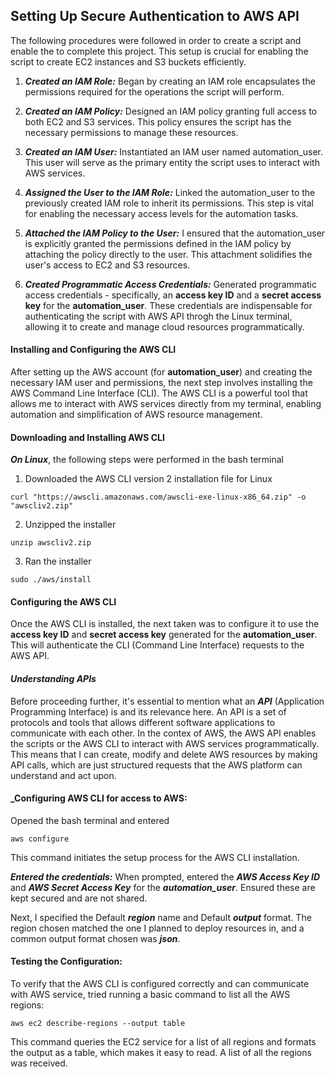 ## Setting Up Secure Authentication to AWS API

The following procedures were followed in order to create a script and enable the to complete this project. This setup is crucial for enabling the script to create EC2 instances and S3 buckets efficiently.
1. **_Created an IAM Role:_** Began by creating an IAM role encapsulates the permissions required for the operations the script will perform.

2. **_Created an IAM Policy:_** Designed an IAM policy granting full access to both EC2 and S3 services. This policy ensures the script has the necessary permissions to manage these resources.

3. **_Created an IAM User:_** Instantiated an IAM user named automation_user. This user will serve as the primary entity the script uses to interact with AWS services.

4. **_Assigned the User to the IAM Role:_** Linked the automation_user to the previously created IAM role to inherit its permissions. This step is vital for enabling the necessary access levels for the automation tasks.

5. **_Attached the IAM Policy to the User:_** I ensured that the automation_user is explicitly granted the permissions defined in the IAM policy by attaching the policy directly to the user. This attachment solidifies the user's access to EC2 and S3 resources.

6. **_Created Programmatic Access Credentials:_** Generated programmatic access credentials - specifically, an **access key ID** and a **secret access key** for the **automation_user**. These credentials are indispensable for authenticating the script with AWS API throgh the Linux terminal, allowing it to create and manage cloud resources programmatically.

#### Installing and Configuring the AWS CLI
After setting up the AWS account (for **automation_user**) and creating the necessary IAM user and permissions, the next step involves installing the AWS Command Line Interface (CLI). The AWS CLI is a powerful tool that allows me to interact with AWS services directly from my terminal, enabling automation and simplification of AWS resource management.

#### Downloading and Installing AWS CLI
**_On Linux_**, the following steps were performed in the bash terminal

1. Downloaded the AWS CLI version 2 installation file for Linux
```
curl "https://awscli.amazonaws.com/awscli-exe-linux-x86_64.zip" -o "awscliv2.zip"
```
2. Unzipped the installer
```
unzip awscliv2.zip
```
3. Ran the installer
```
sudo ./aws/install
```
#### Configuring the AWS CLI
Once the AWS CLI is installed, the next taken was to configure it to use the **access key ID** and **secret access key** generated for the **automation_user**. This will authenticate the CLI (Command Line Interface) requests to the AWS API.

#### _Understanding APIs_
Before proceeding further, it's essential to mention what an _**API**_ (Application Programming Interface) is and its relevance here. An API is a set of protocols and tools that allows different software applications to communicate with each other. In the contex of AWS, the AWS API enables the scripts or the AWS CLI to interact with AWS services programmatically. This means that I can create, modify and delete AWS resources by making API calls, which are just structured requests that the AWS platform can understand and act upon.

#### _Configuring AWS CLI for access to AWS:
Opened the bash terminal and entered
```
aws configure
```
This command initiates the setup process for the AWS CLI installation.

_**Entered the credentials:**_
When prompted, entered the **_AWS Access Key ID_** and _**AWS Secret Access Key**_
for  the **_automation_user_**. Ensured these are kept secured and are not shared.

Next, I specified the Default **_region_** name and Default **_output_** format. The region chosen matched the one I planned to deploy resources in, and a common output format chosen was **_json_**.

#### Testing the Configuration:
To verify that the AWS CLI is configured correctly and can communicate with AWS service, tried running a basic command to list all the AWS regions:
```
aws ec2 describe-regions --output table
```
This command queries the EC2 service for a list of all regions and formats the output as a table, which makes it easy to read. A list of all the regions was received.

